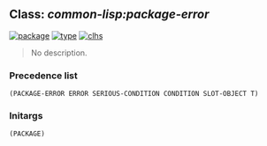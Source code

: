## Class: ***common-lisp:package-error***
[![package](https://img.shields.io/badge/Package-COMMON--LISP-5f9ea0.svg?style=social&colorA=999999)](../) [![type](https://img.shields.io/badge/Type-Class-5f9ea0.svg?style=social&colorA=999999)](../#class) [![clhs](https://img.shields.io/badge/CLHS-PACKAGE--ERROR-5f9ea0.svg?style=social&colorA=999999)](http://www.lispworks.com/documentation/HyperSpec/Body/e_pkg_er.htm) 

> No description.

### Precedence list
```
(PACKAGE-ERROR ERROR SERIOUS-CONDITION CONDITION SLOT-OBJECT T)
```
### Initargs
```
(PACKAGE)
```
